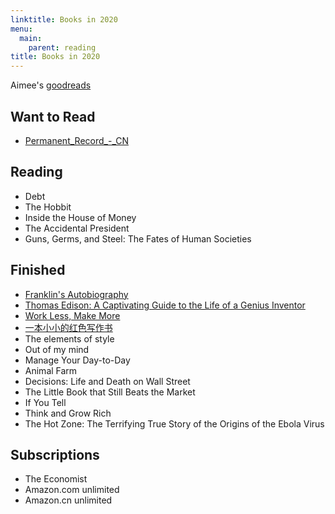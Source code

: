 ```yaml
---
linktitle: Books in 2020
menu:
  main:
    parent: reading
title: Books in 2020
---
```


Aimee's [goodreads](https://www.goodreads.com/user/show/90889710-aimee-zhu)

## Want to Read

- [Permanent_Record_-_CN](https://a.temporaryrecord.com/Permanent_Record_-_CN_edition_with_underlined_redactions.pdf)

## Reading

- Debt
- The Hobbit
- Inside the House of Money 
- The Accidental President
- Guns, Germs, and Steel: The Fates of Human Societies

## Finished

- [Franklin's Autobiography](https://www.amazon.com/Franklins-Autobiography-Eclectic-English-Classics-ebook/dp/B0052GE5GC/)
- [Thomas Edison: A Captivating Guide to the Life of a Genius Inventor](https://www.goodreads.com/notes/38145718-thomas-edison/90889710-aimee-zhu)
- [Work Less, Make More](https://www.goodreads.com/notes/36992849-work-less-make-more/90889710-aimee-zhu?ref=bsop)
- [一本小小的红色写作书](https://www.goodreads.com/book/show/35561327)
- The elements of style
- Out of my mind
- Manage Your Day-to-Day
- Animal Farm
- Decisions: Life and Death on Wall Street
- The Little Book that Still Beats the Market
- If You Tell
- Think and Grow Rich
- The Hot Zone: The Terrifying True Story of the Origins of the Ebola Virus


## Subscriptions

- The Economist
- Amazon.com unlimited
- Amazon.cn unlimited 
